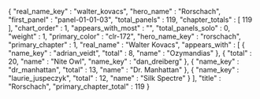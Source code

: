 {
  "real_name_key" : "walter_kovacs",
  "hero_name" : "Rorschach",
  "first_panel" : "panel-01-01-03",
  "total_panels" : 119,
  "chapter_totals" : [
    119
  ],
  "chart_order" : 1,
  "appears_with_most" : "",
  "total_panels_solo" : 0,
  "weight" : 1,
  "primary_color" : "clr-172",
  "hero_name_key" : "rorschach",
  "primary_chapter" : 1,
  "real_name" : "Walter Kovacs",
  "appears_with" : [
    {
      "name_key" : "adrian_veidt",
      "total" : 8,
      "name" : "Ozymandias"
    },
    {
      "total" : 20,
      "name" : "Nite Owl",
      "name_key" : "dan_dreiberg"
    },
    {
      "name_key" : "dr_manhattan",
      "total" : 13,
      "name" : "Dr. Manhattan"
    },
    {
      "name_key" : "laurie_juspeczyk",
      "total" : 12,
      "name" : "Silk Spectre"
    }
  ],
  "title" : "Rorschach",
  "primary_chapter_total" : 119
}
